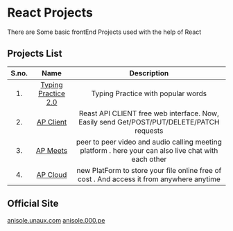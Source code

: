 # React Projects

There are Some basic frontEnd Projects used with the help of React

## Projects List

| S.no.| Name | Description|
|:-----:|:-----:|:--------:|
|1.| [Typing Practice 2.0](https://anisolepro.github.io/ReactProjects/typingPractice2.0/)  | Typing Practice with popular words  |
|2.| [ AP Client ](https://anisolepro.github.io/ReactProjects/apClient/)  | Reast API CLIENT free web interface. Now, Easily send Get/POST/PUT/DELETE/PATCH requests |
|3.| [ AP Meets ](https://anisolepro.github.io/ReactProjects/apMeets/)  | peer to peer video and audio calling meeting platform . here your can also live chat with each other  |
|4.| [ AP Cloud ](https://anisolepro.github.io/ReactProjects/apCloud/)  | new PlatForm to store your file online free of cost . And access it from anywhere anytime   |



## Official Site

[anisole.unaux.com](https://anisole.unaux.com)
[anisole.000.pe](https://anisole.000.pe)
